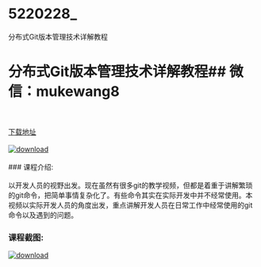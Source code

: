 # 5220228_
分布式Git版本管理技术详解教程
# 分布式Git版本管理技术详解教程## 微信：mukewang8
<br/></br>[下载地址](http://www.36tz.cn/article/5220228 "下载地址")
<br/></br>[![download](http://36tz.cn/muke_img/2021_06_1-51.png "下载地址")](http://www.36tz.cn/article/5220228 "下载地址")
<br/></br>### 课程介绍:<br/></br>以开发人员的视野出发。现在虽然有很多git的教学视频，但都是着重于讲解繁琐的git命令，把简单事情复杂化了。有些命令其实在实际开发中并不经常使用。本视频以实际开发人员的角度出发，重点讲解开发人员在日常工作中经常使用的git命令以及遇到的问题。

### 课程截图:
[![download](http://36tz.cn/muke_img/2021_06_2-47.png "下载地址")](http://www.36tz.cn/article/5220228 "下载地址")
